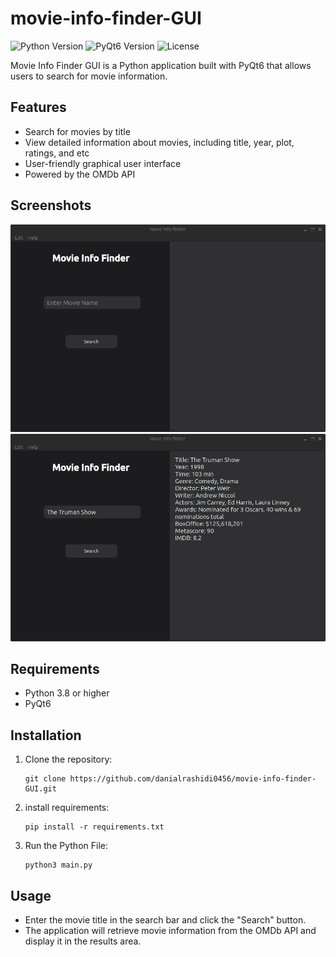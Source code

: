 # movie-info-finder-GUI
![Python Version](https://img.shields.io/badge/Python-3.8%2B-blue)
![PyQt6 Version](https://img.shields.io/badge/PyQt6-6.0%2B-blue)
![License](https://img.shields.io/badge/License-MIT-green)

Movie Info Finder GUI is a Python application built with PyQt6 that allows users to search for movie information.

## Features

- Search for movies by title
- View detailed information about movies, including title, year, plot, ratings, and etc
- User-friendly graphical user interface
- Powered by the OMDb API

## Screenshots

![Screenshot 1](Screenshots/Screenshot_1.png)
![Screenshot 2](Screenshots/Screenshot_2.png)

## Requirements

- Python 3.8 or higher
- PyQt6

## Installation

1. Clone the repository:

   ```shell
   git clone https://github.com/danialrashidi0456/movie-info-finder-GUI.git
2. install requirements:
   ```shell
   pip install -r requirements.txt
3. Run the Python File:
   ```shell
   python3 main.py

## Usage

- Enter the movie title in the search bar and click the "Search" button.
- The application will retrieve movie information from the OMDb API and display it in the results area.

